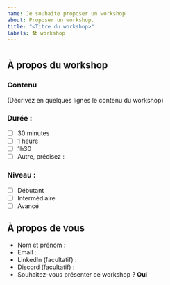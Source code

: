 ```yaml
---
name: Je souhaite proposer un workshop
about: Proposer un workshop.
title: "<Titre du workshop>"
labels: 🛠️ workshop
---
```


# <Titre du workshop>

## À propos du workshop

### Contenu

(Décrivez en quelques lignes le contenu du workshop)

### Durée :

- [ ] 30 minutes
- [ ] 1 heure
- [ ] 1h30
- [ ] Autre, précisez :

### Niveau :

- [ ] Débutant
- [ ] Intermédiaire
- [ ] Avancé

## À propos de vous

- Nom et prénom :
- Email :
- LinkedIn (facultatif) :
- Discord (facultatif) :
- Souhaitez-vous présenter ce workshop ? **Oui**